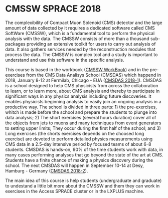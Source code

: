 # CMSSW SPRACE 2018

The complexibility of Compact Muon Solenoid (CMS) detector and the large amount of data collected by it requires a dedicated software called CMS SoftWare (CMSSW), which is a fundamental tool to perform the  physical analysis with the data. 
The CMSSW consists of more than a thousand sub-packages providing an extensive toolkit for users to carry out analysis of data. 
It also gathers services needed by the reconstruction modules that process the data. 
The CMSSW is complex tool and a study is important to understand and use this software in the specific analysis.

This course is based in the workbook ([CMSSW WorkBook](https://twiki.cern.ch/twiki/bin/view/CMSPublic/WorkBook)) and in the pre-exercises from the CMS Data Analisys School (CMSDAS) which happend in 2018, January 8-12 at Fermilab, Chicago - EUA ([CMSDAS 2018-1](https://indico.cern.ch/event/662371/)). CMSDAS is a school designed to help CMS physicists from across the collaboration to learn, or to learn more, about CMS analysis and thereby to participate in significant ways in any physics analysis including future discoveries.  It enables physicists beginning analysis to easily join an ongoing analysis in a productive way. The school is divided in three parts: 1) the pre-exercises, whitch is made before the school and prepare the students to plunge into data analysis; 2) The short exercises (several hours duration) cover all of the objects from jets to muons and many techniques from event generators to setting upper limits; They occur during the first half of the school; and 3) Long exercises (the shorts exercises depends on the choosed long exercise) are devoted to perform detailed physics measurements using CMS data in a 2.5-day intensive period by focused teams of about 6-8 students. CMSDAS is hands-on, 90% of the time students work with data, in many cases performing analyses that go beyond the state of the art at CMS. Students have a finite chance of making a physics discovery during the school. The next CMSDAS will happen in September 10-14 at Desy, Hamburg - Germany ([CMSDAS 2018-2](https://indico.desy.de/indico/event/19108/)).

The main idea of this course is help students (undergraduate and graduate) to undestand a little bit more about the CMSSW and them they can work in exercises in the Access SPRACE cluster or in the LXPLUS machine. 

